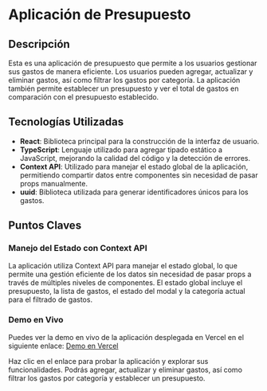 # Aplicación de Presupuesto

## Descripción

Esta es una aplicación de presupuesto que permite a los usuarios gestionar sus gastos de manera eficiente. Los usuarios pueden agregar, actualizar y eliminar gastos, así como filtrar los gastos por categoría. La aplicación también permite establecer un presupuesto y ver el total de gastos en comparación con el presupuesto establecido.

## Tecnologías Utilizadas

- **React**: Biblioteca principal para la construcción de la interfaz de usuario.
- **TypeScript**: Lenguaje utilizado para agregar tipado estático a JavaScript, mejorando la calidad del código y la detección de errores.
- **Context API**: Utilizado para manejar el estado global de la aplicación, permitiendo compartir datos entre componentes sin necesidad de pasar props manualmente.
- **uuid**: Biblioteca utilizada para generar identificadores únicos para los gastos.

## Puntos Claves

### Manejo del Estado con Context API

La aplicación utiliza Context API para manejar el estado global, lo que permite una gestión eficiente de los datos sin necesidad de pasar props a través de múltiples niveles de componentes. El estado global incluye el presupuesto, la lista de gastos, el estado del modal y la categoría actual para el filtrado de gastos.

### Demo en Vivo

Puedes ver la demo en vivo de la aplicación desplegada en Vercel en el siguiente enlace: [Demo en Vercel](https://control-gastos-kohl-eight.vercel.app/)

Haz clic en el enlace para probar la aplicación y explorar sus funcionalidades. Podrás agregar, actualizar y eliminar gastos, así como filtrar los gastos por categoría y establecer un presupuesto.


